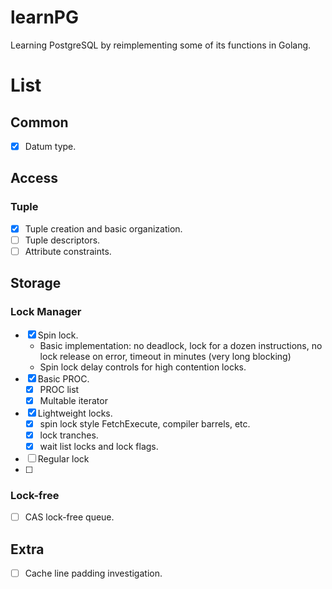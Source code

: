 # learnPG
Learning PostgreSQL by reimplementing some of its functions in Golang.

# List
## Common
- [x] Datum type.

## Access
### Tuple
- [x] Tuple creation and basic organization.
- [ ] Tuple descriptors.
- [ ] Attribute constraints.

## Storage
### Lock Manager
- [x] Spin lock.
  - Basic implementation: no deadlock, lock for a dozen instructions, no lock release on error, timeout in minutes (very long blocking)
  - Spin lock delay controls for high contention locks.
- [x] Basic PROC.
  - [x] PROC list
  - [x] Multable iterator
- [x] Lightweight locks.
  - [x] spin lock style FetchExecute, compiler barrels, etc.
  - [x] lock tranches.
  - [x] wait list locks and lock flags.
- [ ] Regular lock
- [ ]
### Lock-free
- [ ] CAS lock-free queue.

## Extra
- [ ] Cache line padding investigation.
